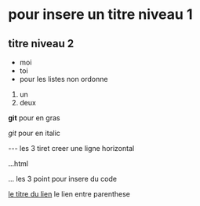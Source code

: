 # pour insere un titre niveau 1

## titre niveau 2

+ moi
+ toi
+ pour les listes non ordonne

1. un
2. deux

**git** pour en gras 

*git* pour en italic

--- les 3 tiret creer une ligne horizontal

...html
<html></html>
...  les 3 point pour insere du code

[le titre du lien](http://google.fr) le lien entre parenthese